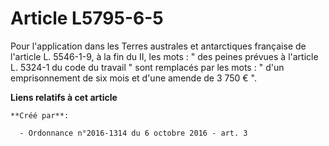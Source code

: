# Article L5795-6-5

Pour l'application dans les Terres australes et antarctiques française de l'article L. 5546-1-9, à la fin du II, les mots : "
des peines prévues à l'article L. 5324-1 du code du travail " sont remplacés par les mots : " d'un emprisonnement de six mois
et d'une amende de 3 750 € ".

**Liens relatifs à cet article**

	**Créé par**:

	  - Ordonnance n°2016-1314 du 6 octobre 2016 - art. 3

